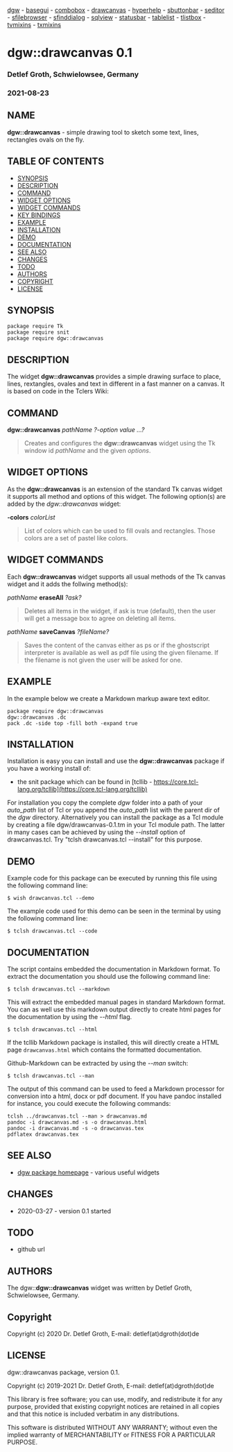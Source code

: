 [dgw](dgw.html) - 
[basegui](basegui.html) - 
[combobox](combobox.html) - 
[drawcanvas](drawcanvas.html) - 
[hyperhelp](hyperhelp.html) - 
[sbuttonbar](sbuttonbar.html) - 
[seditor](seditor.html) - 
[sfilebrowser](sfilebrowser.html) - 
[sfinddialog](sfinddialog.html) - 
[sqlview](sqlview.html) - 
[statusbar](statusbar.html) - 
[tablelist](tablelist.html) - 
[tlistbox](tlistbox.html) - 
[tvmixins](tvmixins.html) - 
[txmixins](txmixins.html) 

# dgw::drawcanvas 0.1
    
### Detlef Groth, Schwielowsee, Germany
    
### 2021-08-23


## NAME

**dgw::drawcanvas** - simple drawing tool to sketch some text, lines, rectangles ovals on the fly.

## <a name='toc'></a>TABLE OF CONTENTS

 - [SYNOPSIS](#synopsis)
 - [DESCRIPTION](#description)
 - [COMMAND](#command)
 - [WIDGET OPTIONS](#options)
 - [WIDGET COMMANDS](#commands)
 - [KEY BINDINGS](#bindings)
 - [EXAMPLE](#example)
 - [INSTALLATION](#install)
 - [DEMO](#demo)
 - [DOCUMENTATION](#docu)
 - [SEE ALSO](#see)
 - [CHANGES](#changes)
 - [TODO](#todo)
 - [AUTHORS](#authors)
 - [COPYRIGHT](#copyright)
 - [LICENSE](#license)
 
## <a name='synopsis'>SYNOPSIS</a>


    package require Tk
    package require snit
    package require dgw::drawcanvas


## <a name='description'>DESCRIPTION</a>

The widget **dgw::drawcanvas** provides a simple drawing surface to place, lines, rextangles, ovales and text
in different in a fast manner on a canvas. It is based on code in the Tclers Wiki: 

## <a name='command'>COMMAND</a>

**dgw::drawcanvas** *pathName ?-option value ...?*

> Creates and configures the **dgw::drawcanvas**  widget using the Tk window id _pathName_ and the given *options*. 
 
## <a name='options'>WIDGET OPTIONS</a>

As the **dgw::drawcanvas** is an extension of the standard Tk canvas widget 
it supports all method and options of this widget. 
The following option(s) are added by the *dgw::drawcanvas* widget:

__-colors__ _colorList_

> List of colors which can be used to fill ovals and rectangles. Those colors are a set of pastel like colors.

## <a name='commands'>WIDGET COMMANDS</a>

Each **dgw::drawcanvas** widget supports all usual methods of the Tk canvas widget and it adds the follwing method(s):

*pathName* **eraseAll** *?ask?*

> Deletes all items in the widget, if ask is true (default), then the user will get a message box to agree on deleting all items.

*pathName* **saveCanvas** *?fileName?*

> Saves the content of the canvas either as ps or if the ghostscript 
interpreter is available as well as pdf file using the given filename. If the filename is not given
 the user will be asked for one.

## <a name='example'>EXAMPLE</a>

In the example below we create a Markdown markup aware text editor.


    package require dgw::drawcanvas
    dgw::drawcanvas .dc
    pack .dc -side top -fill both -expand true


## <a name='install'>INSTALLATION</a>

Installation is easy you can install and use the **dgw::drawcanvas** package if you have a working install of:

- the snit package  which can be found in [tcllib - https://core.tcl-lang.org/tcllib](https://core.tcl-lang.org/tcllib)

For installation you copy the complete *dgw* folder into a path 
of your *auto_path* list of Tcl or you append the *auto_path* list with the parent dir of the *dgw* directory.
Alternatively you can install the package as a Tcl module by creating a file dgw/drawcanvas-0.1.tm in your Tcl module path.
The latter in many cases can be achieved by using the _--install_ option of drawcanvas.tcl. 
Try "tclsh drawcanvas.tcl --install" for this purpose.

## <a name='demo'>DEMO</a>

Example code for this package can  be executed by running this file using the following command line:


    $ wish drawcanvas.tcl --demo

The example code used for this demo can be seen in the terminal by using the following command line:


    $ tclsh drawcanvas.tcl --code

## <a name='docu'>DOCUMENTATION</a>

The script contains embedded the documentation in Markdown format. To extract the documentation you should use the following command line:


    $ tclsh drawcanvas.tcl --markdown


This will extract the embedded manual pages in standard Markdown format. You can as well use this markdown output directly to create html pages for the documentation by using the *--html* flag.


    $ tclsh drawcanvas.tcl --html


If the tcllib Markdown package is installed, this will directly create a HTML page `drawcanvas.html` 
which contains the formatted documentation. 

Github-Markdown can be extracted by using the *--man* switch:


    $ tclsh drawcanvas.tcl --man


The output of this command can be used to feed a Markdown processor for conversion into a 
html, docx or pdf document. If you have pandoc installed for instance, you could execute the following commands:


    tclsh ../drawcanvas.tcl --man > drawcanvas.md
    pandoc -i drawcanvas.md -s -o drawcanvas.html
    pandoc -i drawcanvas.md -s -o drawcanvas.tex
    pdflatex drawcanvas.tex


## <a name='see'>SEE ALSO</a>

- [dgw package homepage](https://chiselapp.com/user/dgroth/repository/tclcode/index) - various useful widgets

 
## <a name='changes'>CHANGES</a>

* 2020-03-27 - version 0.1 started

## <a name='todo'>TODO</a>

* github url

## <a name='authors'>AUTHORS</a>

The dgw::**dgw::drawcanvas** widget was written by Detlef Groth, Schwielowsee, Germany.

## <a name='copyright'>Copyright</a>

Copyright (c) 2020  Dr. Detlef Groth, E-mail: detlef(at)dgroth(dot)de

## <a name='license'>LICENSE</a>

dgw::drawcanvas package, version 0.1.

Copyright (c) 2019-2021  Dr. Detlef Groth, E-mail: detlef(at)dgroth(dot)de

This library is free software; you can use, modify, and redistribute it
for any purpose, provided that existing copyright notices are retained
in all copies and that this notice is included verbatim in any
distributions.

This software is distributed WITHOUT ANY WARRANTY; without even the
implied warranty of MERCHANTABILITY or FITNESS FOR A PARTICULAR PURPOSE.



